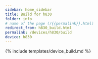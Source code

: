 ```yaml
---
sidebar: home_sidebar
title: Build for h830
folder: info
# name of the page (/{{permalink}}.html)
redirect_from: h830_build.html
permalink: /devices/h830/build
device: h830
---
```

{% include templates/device_build.md %}
